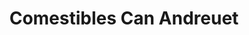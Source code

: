 ---
title: "Comestibles Can Andreuet"
url: /santa-eularia-des-riu/comestibles-can-andreuet/
shop: supermercado
---